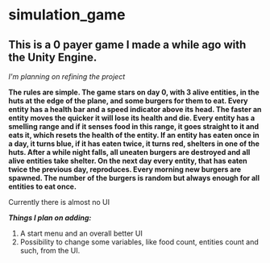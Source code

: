 # simulation_game
## This is a 0 payer game I made a while ago with the Unity Engine.
*I'm planning on refining the project*

**The rules are simple. The game stars on day 0, with 3 alive entities, in the huts at the edge of the plane, and some burgers for them to eat. Every entity has a health bar and a speed indicator above its head. The faster an entity moves the quicker it will lose its health and die. Every entity has a smelling range and if it senses food in this range, it goes straight to it and eats it, which resets the health of the entity. If an entity has eaten once in a day, it turns blue, if it has eaten twice, it turns red, shelters in one of the huts. After a while night falls, all uneaten burgers are destroyed and all alive entities take shelter. On the next day every entity, that has eaten twice the previous day, reproduces. Every morning new burgers are spawned. The number of the burgers is random but always enough for all entities to eat once.**

Currently there is almost no UI

**_Things I plan on adding:_**
1. A start menu and an overall better UI 
2. Possibility to change some variables, like food count, entities count and such, from the UI.
